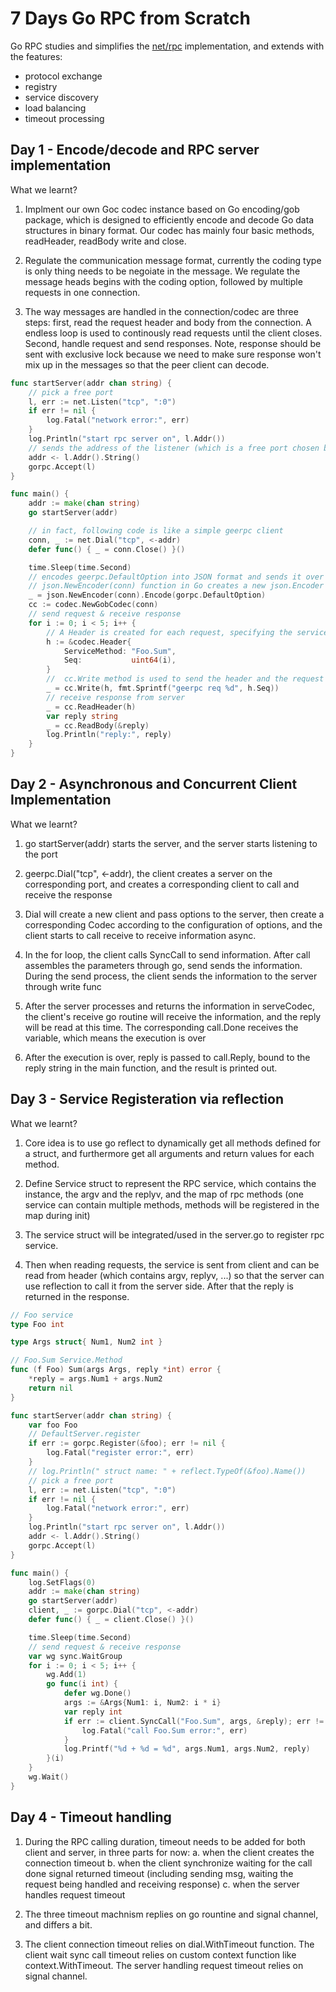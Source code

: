 # 7 Days Go RPC from Scratch

Go RPC studies and simplifies the [net/rpc](https://pkg.go.dev/net/rpc) implementation, and extends with the features:
* protocol exchange
* registry
* service discovery
* load balancing
* timeout processing

## Day 1 - Encode/decode and RPC server implementation

What we learnt?

1. Implment our own Goc codec instance based on Go encoding/gob package, which is designed to efficiently encode
and decode Go data structures in binary format. Our codec has mainly four basic methods, readHeader, readBody
write and close.

2. Regulate the communication message format, currently the coding type is only thing needs to be negoiate
in the message. We regulate the message heads begins with the coding option, followed by multiple requests
in one connection.

3. The way messages are handled in the connection/codec are three steps: first, read the request header and
body from the connection. A endless loop is used to continously read requests until the client closes.
Second, handle request and send responses. Note, response should be sent with exclusive lock because
we need to make sure response won't mix up in the messages so that the peer client can decode.

```go
func startServer(addr chan string) {
	// pick a free port
	l, err := net.Listen("tcp", ":0")
	if err != nil {
		log.Fatal("network error:", err)
	}
	log.Println("start rpc server on", l.Addr())
	// sends the address of the listener (which is a free port chosen by net.Listen("tcp", ":0")) to the addr channel. This allows the main function to receive the address and use it to establish a connection.
	addr <- l.Addr().String()
	gorpc.Accept(l)
}

func main() {
	addr := make(chan string)
	go startServer(addr)

	// in fact, following code is like a simple geerpc client
	conn, _ := net.Dial("tcp", <-addr)
	defer func() { _ = conn.Close() }()

	time.Sleep(time.Second)
	// encodes geerpc.DefaultOption into JSON format and sends it over the connection conn
	// json.NewEncoder(conn) function in Go creates a new json.Encoder that writes JSON-encoded data to the specified io.Writer, which in this case is the conn
	_ = json.NewEncoder(conn).Encode(gorpc.DefaultOption)
	cc := codec.NewGobCodec(conn)
	// send request & receive response
	for i := 0; i < 5; i++ {
		// A Header is created for each request, specifying the service method (Foo.Sum) and a sequence number (Seq).
		h := &codec.Header{
			ServiceMethod: "Foo.Sum",
			Seq:           uint64(i),
		}
		//  cc.Write method is used to send the header and the request body (a formatted string) to the server.
		_ = cc.Write(h, fmt.Sprintf("geerpc req %d", h.Seq))
		// receive response from server
		_ = cc.ReadHeader(h)
		var reply string
		_ = cc.ReadBody(&reply)
		log.Println("reply:", reply)
	}
}
```


## Day 2 - Asynchronous and Concurrent Client Implementation

What we learnt?

1. go startServer(addr) starts the server, and the server starts listening to the port

2. geerpc.Dial("tcp", <-addr), the client creates a server on the corresponding port, and creates a corresponding client to call and receive the response

3. Dial will create a new client and pass options to the server, then create a corresponding Codec according to the configuration of options, and the client starts to call receive to receive information async.

4. In the for loop, the client calls SyncCall to send information. After call assembles the parameters through go, send sends the information. During the send process, the client sends the information to the server through write func

5. After the server processes and returns the information in serveCodec, the client's receive go routine will receive the information, and the reply will be read at this time. The corresponding call.Done receives the variable, which means the execution is over

6. After the execution is over, reply is passed to call.Reply, bound to the reply string in the main function, and the result is printed out.

## Day 3 - Service Registeration via reflection

What we learnt?

1. Core idea is to use go reflect to dynamically get all methods defined for a struct, and furthermore get all arguments and return values for each method.

2. Define Service struct to represent the RPC service, which contains the instance, the argv and the replyv, and the map of rpc methods (one service can contain multiple methods, methods will be registered in the map during init)

3. The service struct will be integrated/used in the server.go to register rpc service.

4. Then when reading requests, the service is sent from client and can be read from header (which contains argv, replyv, ...) so that the server can use reflection to call it from the server side. After that the reply is returned in the response.

```go
// Foo service
type Foo int

type Args struct{ Num1, Num2 int }

// Foo.Sum Service.Method
func (f Foo) Sum(args Args, reply *int) error {
	*reply = args.Num1 + args.Num2
	return nil
}

func startServer(addr chan string) {
	var foo Foo
	// DefaultServer.register
	if err := gorpc.Register(&foo); err != nil {
		log.Fatal("register error:", err)
	}
	// log.Println(" struct name: " + reflect.TypeOf(&foo).Name())
	// pick a free port
	l, err := net.Listen("tcp", ":0")
	if err != nil {
		log.Fatal("network error:", err)
	}
	log.Println("start rpc server on", l.Addr())
	addr <- l.Addr().String()
	gorpc.Accept(l)
}

func main() {
	log.SetFlags(0)
	addr := make(chan string)
	go startServer(addr)
	client, _ := gorpc.Dial("tcp", <-addr)
	defer func() { _ = client.Close() }()

	time.Sleep(time.Second)
	// send request & receive response
	var wg sync.WaitGroup
	for i := 0; i < 5; i++ {
		wg.Add(1)
		go func(i int) {
			defer wg.Done()
			args := &Args{Num1: i, Num2: i * i}
			var reply int
			if err := client.SyncCall("Foo.Sum", args, &reply); err != nil {
				log.Fatal("call Foo.Sum error:", err)
			}
			log.Printf("%d + %d = %d", args.Num1, args.Num2, reply)
		}(i)
	}
	wg.Wait()
}
```

## Day 4 - Timeout handling

1. During the RPC calling duration, timeout needs to be added for both client and server, in three parts for now:
	a. when the client creates the connection timeout
	b. when the client synchronize waiting for the call done signal returned timeout (including sending msg, waiting the request being handled and receiving response)
	c. when the server handles request timeout

2. The three timeout machnism replies on go rountine and signal channel, and differs a bit.

3. The client connection timeout relies on dial.WithTimeout function. The client wait sync call timeout relies on custom context function like context.WithTimeout. The server handling request timeout relies on signal channel.
